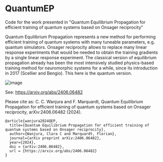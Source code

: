 # QuantumEP

Code for the work presented in "Quantum Equilibrium Propagation for efficient training of quantum systems based on Onsager reciprocity"

Quantum Equilibrium Propagation represents a new method for performing efficient training of quantum systems with many tuneable parameters, e.g. quantum simulators. Onsager reciprocity allows to replace many linear response experiments that would be needed to obtain the training gradients by a single linear response experiment. The classical version of equilibrium propagation already has been the most intensively studied physics-based training method for neuromorphic systems for a while, since its introduction in 2017 (Scellier and Bengio). This here is the quantum version.

![image](https://github.com/ClaraWanjura/QuantumEP/assets/66438106/57449129-f557-4188-8035-b2e6a7dd5563)


See: https://arxiv.org/abs/2406.06482

Please cite as: C. C. Wanjura and F. Marquardt, Quantum Equilibrium Propagation for efficient training of quantum systems based on Onsager reciprocity, arXiv:2406.06482 (2024).

```
@article{wanjura2024QEP,
  title={Quantum Equilibrium Propagation for efficient training of quantum systems based on Onsager reciprocity},
  author={Wanjura, Clara C and Marquardt, Florian},
  journal={arXiv preprint arXiv:2406.06482},
  year={2024},
  doi = {arXiv:2406.06482},
  url = {https://arxiv.org/abs/2406.06482}
}
```
